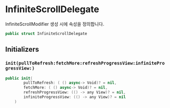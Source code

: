 # InfiniteScrollDelegate

InfiniteScrollModifier 생성 시에 속성을 정의합니다.

``` swift
public struct InfiniteScrollDelegate 
```

## Initializers

### `init(pullToRefresh:fetchMore:refreshProgressView:infiniteProgressView:)`

``` swift
public init(
        pullToRefresh: ( () async-> Void)? = nil,
        fetchMore: ( () async-> Void)? = nil,
        refreshProgressView: (() -> any View)? = nil,
        infiniteProgressView: (() -> any View)? = nil
    ) 
```
